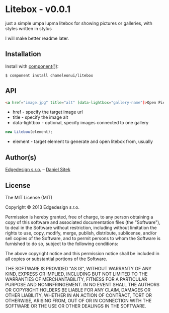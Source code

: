 # Litebox - v0.0.1

  just a simple umpa lupma litebox for showing pictures or galleries, with styles written in stylus

  I will make better readme later.

## Installation

  Install with [component(1)](http://component.io):

    $ component install chameleonui/litebox

## API

```html
<a href="image.jpg" title="alt" [data-lightbox="gallery-name"]>Open Picture</a>
```

* href - specify the target image url
* title - specify the image alt
* data-lightbox - optional, specify images connected to one gallery


```js
new Litebox(element);
```

* element - target element to generate and open litebox from, usually


## Author(s)

[Edgedesign s.r.o.](http://www.edgedesing.cz) – [Daniel Sitek](https://github.com/danielsitek)

## License

The MIT License (MIT)

Copyright © 2013 Edgedesign s.r.o.

Permission is hereby granted, free of charge, to any person obtaining a copy
of this software and associated documentation files (the "Software"), to deal
in the Software without restriction, including without limitation the rights
to use, copy, modify, merge, publish, distribute, sublicense, and/or sell
copies of the Software, and to permit persons to whom the Software is
furnished to do so, subject to the following conditions:

The above copyright notice and this permission notice shall be included in
all copies or substantial portions of the Software.

THE SOFTWARE IS PROVIDED "AS IS", WITHOUT WARRANTY OF ANY KIND, EXPRESS OR
IMPLIED, INCLUDING BUT NOT LIMITED TO THE WARRANTIES OF MERCHANTABILITY,
FITNESS FOR A PARTICULAR PURPOSE AND NONINFRINGEMENT. IN NO EVENT SHALL THE
AUTHORS OR COPYRIGHT HOLDERS BE LIABLE FOR ANY CLAIM, DAMAGES OR OTHER
LIABILITY, WHETHER IN AN ACTION OF CONTRACT, TORT OR OTHERWISE, ARISING FROM,
OUT OF OR IN CONNECTION WITH THE SOFTWARE OR THE USE OR OTHER DEALINGS IN
THE SOFTWARE.
